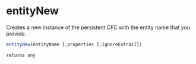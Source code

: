 # entityNew

Creates a new instance of the persistent CFC with the entity name that you provide.

```javascript
entityNew(entityName [,properties [,ignoreExtras]])
```

```javascript
returns any
```
